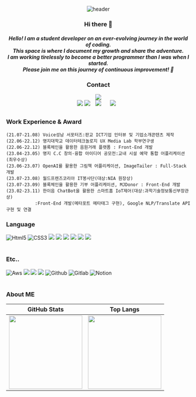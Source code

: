 <div align="center">

![header](https://capsule-render.vercel.app/api?type=waving&color=gradient&height=250&section=header&&text=JiHyeon%27s%20GitHub&fontSize=70&fontAlignY=34)

<h3> Hi there 👋 </h3>
<h5>Hello! I am a student developer on an ever-evolving journey in the world of coding.</br>
This space is where I document my growth and share the adventure. </br>
I am working tirelessly to become a better programmer than I was when I started.</br>
Please join me on this journey of continuous improvement! 🚀 </h5>

<h3>Contact</h3>
<a href="https://hits.seeyoufarm.com"><img src="https://hits.seeyoufarm.com/api/count/incr/badge.svg?url=https%3A%2F%2Fgithub.com%2Fgus1043&count_bg=%2379C83D&title_bg=%23555555&icon=&icon_color=%23E7E7E7&title=hits&edge_flat=false"/></a></br>
<a href="https://zix2-lunarmill.tistory.com/"><img src="https://img.shields.io/badge/tistory-000000?style=flat-square&logo=tistory&logoColor=white"/></a> 
<a href="https://www.instagram.com/zix2_lunarmill/"><img src="https://img.shields.io/badge/Instagram-E4405F?style=flat-square&logo=Instagram&logoColor=white"/></a> 
<a href="mailto:gus1043@gmail.com"><img src="https://img.shields.io/badge/Gmail-d14836?style=flat-square&logo=Gmail&logoColor=white&link=mailto:gus1043@gmail.com"
style="height : auto; margin-left : 10px; margin-right : 10px;"/></a>
<a href="https://www.linkedin.com/in/jihyeon-choi-655b86296/"><img src="https://img.shields.io/badge/-LinkedIn-blue?style=flat-square&logo=Linkedin&logoColor=white&link=https://www.linkedin.com/in/hyejin-won-0767971b7/" style="height : auto; margin-left : 10px; margin-right : 10px;"/>
</a>

</div>

## 

### Work Experience & Award
```
(21.07-21.08) Voice성남 서포터즈:판교 ICT기업 인터뷰 및 기업소개콘텐츠 제작
(22.06-22.12) 명지대학교 데이터테크놀로지 UX Media Lab 학부연구생
(22.06-22.12) 블록체인을 활용한 음원거래 플랫폼 : Front-End 개발 
(23.04-23.05) 명지 C.C 창의·융합 아이디어 공모전:교내 시설 예약 통합 어플리케이션(최우수상)
(23.06-23.07) OpenAI를 활용한 그림책 어플리케이션, ImageTailer : Full-Stack 개발
(23.07-23.08) 월드프렌즈코리아 IT봉사단(대상:NIA 원장상)
(23.07-23.09) 블록체인을 활용한 기부 어플리케이션, MJDonor : Front-End 개발
(23.02-23.11) 한이음 ChatBot을 활용한 스마트홈 IoT제어(대상:과학기술정보통신부장관상)
 	       :Front-End 개발(메타포트 메타태그 구현), Google NLP/Translate API구현 및 연결
```

### Language
<div>
	<img alt="Html5" src ="https://img.shields.io/badge/HTML5-E34F26.svg?&style=for-the-badge&logo=Html5&logoColor=white"/>
	<img alt="CSS3" src ="https://img.shields.io/badge/CSS3-1572B6.svg?&style=for-the-badge&logo=CSS3&logoColor=white"/>
	<img src="https://img.shields.io/badge/Java-007396?style=for-the-badge&logo=Java&logoColor=white"/>
	<img src="https://img.shields.io/badge/r-276DC3?style=for-the-badge&logo=r&logoColor=white"/>
	<img src="https://img.shields.io/badge/Python-3776AB?style=for-the-badge&logo=Python&logoColor=white"> 
	<img src="https://img.shields.io/badge/JavaScript-F7DF1E?style=for-the-badge&logo=JavaScript&logoColor=white">
	<img src="https://img.shields.io/badge/Kotlin-7F52FF?style=for-the-badge&logo=Kotlin&logoColor=white">
	<img src="https://img.shields.io/badge/Unity-000000?style=for-the-badge&logo=Unity&logoColor=white"> 
</div>
</br>

### Etc..
<div>
<img alt="Aws" src ="https://img.shields.io/badge/Amazon AWS-232F3E.svg?&style=for-the-badge&logo=AWS&logoColor=white"/>
<img src="https://img.shields.io/badge/docker-2496ED?style=for-the-badge&logo=Docker&logoColor=white"> 
<img src="https://img.shields.io/badge/SQLite-003B57?style=for-the-badge&logo=SQLite&logoColor=white">
<img src="https://img.shields.io/badge/Oracle-F80000?style=for-the-badge&logo=Unity&logoColor=white">
<img alt="Github" src ="https://img.shields.io/badge/GitHub-181717.svg?&style=for-the-badge&logo=GitHub&logoColor=white"/>
<img alt="Gitlab" src ="https://img.shields.io/badge/GitLab-FC6D26.svg?&style=for-the-badge&logo=GitLab&logoColor=white"/>
<img alt="Notion" src ="https://img.shields.io/badge/Notion-000000.svg?&style=for-the-badge&logo=Notion&logoColor=white"/>
</br></br>

### About ME
| GitHub Stats | Top Langs |
|:--:|:--:|
| <img src="https://github-readme-stats.vercel.app/api?username=gus1043&show_icons=true&theme=radical" height="200px"/> | <img src="https://github-readme-stats.vercel.app/api/top-langs/?username=gus1043&layout=compact&theme=tokyonight" height="200px"/> |
